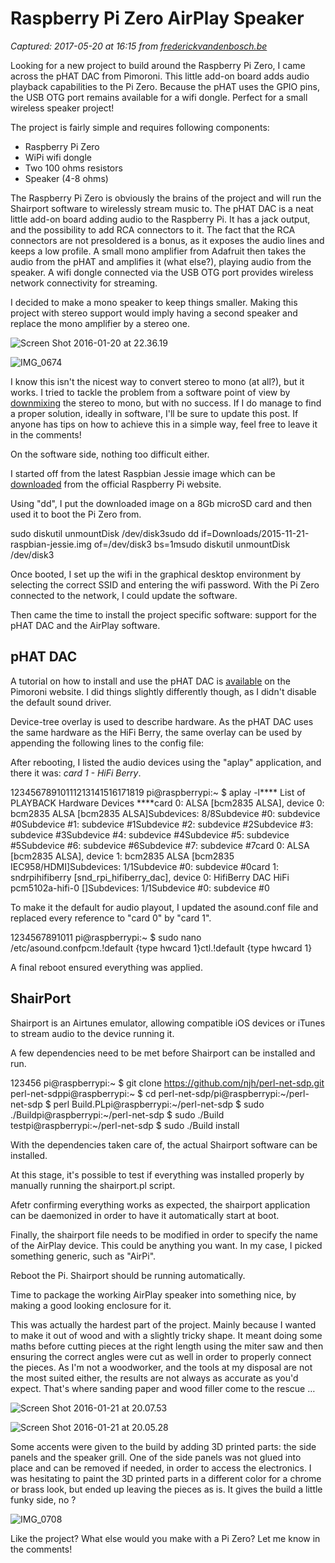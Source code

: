 # Raspberry Pi Zero AirPlay Speaker

_Captured: 2017-05-20 at 16:15 from [frederickvandenbosch.be](http://frederickvandenbosch.be/?p=1447)_

Looking for a new project to build around the Raspberry Pi Zero, I came across the pHAT DAC from Pimoroni. This little add-on board adds audio playback capabilities to the Pi Zero. Because the pHAT uses the GPIO pins, the USB OTG port remains available for a wifi dongle. Perfect for a small wireless speaker project!

The project is fairly simple and requires following components:

  * Raspberry Pi Zero
  * WiPi wifi dongle
  * Two 100 ohms resistors
  * Speaker (4-8 ohms)

The Raspberry Pi Zero is obviously the brains of the project and will run the Shairport software to wirelessly stream music to. The pHAT DAC is a neat little add-on board adding audio to the Raspberry Pi. It has a jack output, and the possibility to add RCA connectors to it. The fact that the RCA connectors are not presoldered is a bonus, as it exposes the audio lines and keeps a low profile. A small mono amplifier from Adafruit then takes the audio from the pHAT and amplifies it (what else?), playing audio from the speaker. A wifi dongle connected via the USB OTG port provides wireless network connectivity for streaming.

I decided to make a mono speaker to keep things smaller. Making this project with stereo support would imply having a second speaker and replace the mono amplifier by a stereo one.

![Screen Shot 2016-01-20 at 22.36.19](http://frederickvandenbosch.be/wp-content/uploads/2016/01/Screen-Shot-2016-01-20-at-22.36.19-1024x818.png)

![IMG_0674](http://frederickvandenbosch.be/wp-content/uploads/2016/01/IMG_0674.jpg)

I know this isn't the nicest way to convert stereo to mono (at all?), but it works. I tried to tackle the problem from a software point of view by [downmixing](http://alsa.opensrc.org/Asoundrc#Downmix_stereo_to_mono) the stereo to mono, but with no success. If I do manage to find a proper solution, ideally in software, I'll be sure to update this post. If anyone has tips on how to achieve this in a simple way, feel free to leave it in the comments!

On the software side, nothing too difficult either.

I started off from the latest Raspbian Jessie image which can be [downloaded](https://www.raspberrypi.org/downloads/raspbian/) from the official Raspberry Pi website.

Using "dd", I put the downloaded image on a 8Gb microSD card and then used it to boot the Pi Zero from.

sudo diskutil unmountDisk /dev/disk3sudo dd if=Downloads/2015-11-21-raspbian-jessie.img of=/dev/disk3 bs=1msudo diskutil unmountDisk /dev/disk3

Once booted, I set up the wifi in the graphical desktop environment by selecting the correct SSID and entering the wifi password. With the Pi Zero connected to the network, I could update the software.

Then came the time to install the project specific software: support for the pHAT DAC and the AirPlay software.

## pHAT DAC

A tutorial on how to install and use the pHAT DAC is [available](http://learn.pimoroni.com/tutorial/phat/raspberry-pi-phat-dac-install) on the Pimoroni website. I did things slightly differently though, as I didn't disable the default sound driver.

Device-tree overlay is used to describe hardware. As the pHAT DAC uses the same hardware as the HiFi Berry, the same overlay can be used by appending the following lines to the config file:

After rebooting, I listed the audio devices using the "aplay" application, and there it was: _card 1 - HiFi Berry_.

12345678910111213141516171819 
pi@raspberrypi:~ $ aplay -l**** List of PLAYBACK Hardware Devices ****card 0: ALSA [bcm2835 ALSA], device 0: bcm2835 ALSA [bcm2835 ALSA]Subdevices: 8/8Subdevice #0: subdevice #0Subdevice #1: subdevice #1Subdevice #2: subdevice #2Subdevice #3: subdevice #3Subdevice #4: subdevice #4Subdevice #5: subdevice #5Subdevice #6: subdevice #6Subdevice #7: subdevice #7card 0: ALSA [bcm2835 ALSA], device 1: bcm2835 ALSA [bcm2835 IEC958/HDMI]Subdevices: 1/1Subdevice #0: subdevice #0card 1: sndrpihifiberry [snd_rpi_hifiberry_dac], device 0: HifiBerry DAC HiFi pcm5102a-hifi-0 []Subdevices: 1/1Subdevice #0: subdevice #0

To make it the default for audio playout, I updated the asound.conf file and replaced every reference to "card 0" by "card 1".

1234567891011 
pi@raspberrypi:~ $ sudo nano /etc/asound.confpcm.!default {type hwcard 1}ctl.!default {type hwcard 1}

A final reboot ensured everything was applied.

## ShairPort

Shairport is an Airtunes emulator, allowing compatible iOS devices or iTunes to stream audio to the device running it.

A few dependencies need to be met before Shairport can be installed and run.

123456 
pi@raspberrypi:~ $ git clone https://github.com/njh/perl-net-sdp.git perl-net-sdppi@raspberrypi:~ $ cd perl-net-sdp/pi@raspberrypi:~/perl-net-sdp $ perl Build.PLpi@raspberrypi:~/perl-net-sdp $ sudo ./Buildpi@raspberrypi:~/perl-net-sdp $ sudo ./Build testpi@raspberrypi:~/perl-net-sdp $ sudo ./Build install

With the dependencies taken care of, the actual Shairport software can be installed.

At this stage, it's possible to test if everything was installed properly by manually running the shairport.pl script.

Afetr confirming everything works as expected, the shairport application can be daemonized in order to have it automatically start at boot.

Finally, the shairport file needs to be modified in order to specify the name of the AirPlay device. This could be anything you want. In my case, I picked something generic, such as "AirPi".

Reboot the Pi. Shairport should be running automatically.

Time to package the working AirPlay speaker into something nice, by making a good looking enclosure for it.

This was actually the hardest part of the project. Mainly because I wanted to make it out of wood and with a slightly tricky shape. It meant doing some maths before cutting pieces at the right length using the miter saw and then ensuring the correct angles were cut as well in order to properly connect the pieces. As I'm not a woodworker, and the tools at my disposal are not the most suited either, the results are not always as accurate as you'd expect. That's where sanding paper and wood filler come to the rescue …

![Screen Shot 2016-01-21 at 20.07.53](http://frederickvandenbosch.be/wp-content/uploads/2016/01/Screen-Shot-2016-01-21-at-20.07.53.png)

![Screen Shot 2016-01-21 at 20.05.28](http://frederickvandenbosch.be/wp-content/uploads/2016/01/Screen-Shot-2016-01-21-at-20.05.28.png)

Some accents were given to the build by adding 3D printed parts: the side panels and the speaker grill. One of the side panels was not glued into place and can be removed if needed, in order to access the electronics. I was hesitating to paint the 3D printed parts in a different color for a chrome or brass look, but ended up leaving the pieces as is. It gives the build a little funky side, no ?

![IMG_0708](http://frederickvandenbosch.be/wp-content/uploads/2016/01/IMG_0708.jpg)

Like the project? What else would you make with a Pi Zero? Let me know in the comments!
